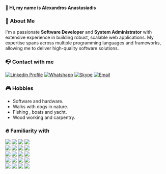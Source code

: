 #### 👋 Hi, my name is Alexandros Anastasiadis

### 🙋 About Me

I'm a passionate **Software Developer** and **System Administrator** with extensive experience in building robust, scalable web applications. My expertise spans across multiple programming languages and frameworks, allowing me to deliver high-quality software solutions.


      

### 📭 Contact with me

[![Linkedin Profile](https://img.shields.io/badge/Linkedin-3f455f?style=flat&logo=linkedin&logoColor=white)](https://linkedin.com/in/anastaxgr)
[![Whatshapp](https://img.shields.io/badge/Whatsapp-3f455f?style=flat&logo=whatsapp&logoColor=white)](https://wa.me/6980004893)
[![Skype](https://img.shields.io/badge/Skype-3f455f?style=flat&logo=skype&logoColor=white)](mailto:alexanastagr@gmail.com)
[![Email](https://img.shields.io/badge/Email-3f455f?style=flat&logo=gmail&logoColor=white)](mailto:alexanastagr@gmail.com)



### 🎮 Hobbies
- Software and hardware.
- Walks with dogs in nature.
- Fishing , boats and yacht.
- Wood working and carpentry.


### 🔥 Familiarity with

 ![](https://img.shields.io/badge/Docker-3f455f?style=flat&logo=docker&logoColor=white) ![](https://img.shields.io/badge/PHP-3f455f?style=flat&logo=php&logoColor=white)
  ![](https://img.shields.io/badge/MySQL-3f455f?style=flat&logo=mysql&logoColor=white)
   ![](https://img.shields.io/badge/MongoDB-3f455f?style=flat&logo=postgresql&logoColor=white)</br>
![](https://img.shields.io/badge/Laravel-3f455f?style=flat&logo=laravel&logoColor=white)
 ![](https://img.shields.io/badge/Inertia-3f455f?style=flat&logo=inertia&logoColor=white)
  ![](https://img.shields.io/badge/Livewire-3f455f?style=flat&logo=livewire&logoColor=white)
   ![](https://img.shields.io/badge/React-3f455f?style=flat&logo=react&logoColor=white)</br>
![](https://img.shields.io/badge/Next.js-3f455f?style=flat&logo=next.js&logoColor=white)
![](https://img.shields.io/badge/Electron-3f455f?style=flat&logo=electron&logoColor=white)
 ![](https://img.shields.io/badge/Tailwind-3f455f?style=flat&logo=tailwindcss&logoColor=white)
  ![](https://img.shields.io/badge/UIKit-3f455f?style=flat&logo=uikit&logoColor=white)</br>
   ![](https://img.shields.io/badge/Sass-3f455f?style=flat&logo=sass&logoColor=white)
    ![](https://img.shields.io/badge/Express-3f455f?style=flat&logo=express&logoColor=white)
     ![](https://img.shields.io/badge/Node-3f455f?style=flat&logo=node.js&logoColor=white)
      ![](https://img.shields.io/badge/TypeScript-3f455f?style=flat&logo=typescript&logoColor=white)</br>
![](https://img.shields.io/badge/WordPress-3f455f?style=flat&logo=wordpress&logoColor=white)
 ![](https://img.shields.io/badge/Python-3f455f?style=flat&logo=python&logoColor=white)
  ![](https://img.shields.io/badge/FastAPI-3f455f?style=flat&logo=fastapi&logoColor=white)
![](https://img.shields.io/badge/Git-3f455f?style=flat&logo=git&logoColor=white)
